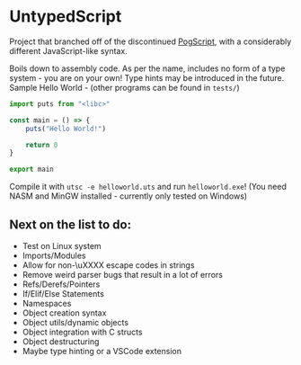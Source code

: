 # UntypedScript

Project that branched off of the discontinued [PogScript](https://github.com/User0332/PogScript), with a considerably different JavaScript-like syntax.

Boils down to assembly code. As per the name, includes no form of a type system - you are on your own! Type hints may be introduced in the future. Sample Hello World - (other programs can be found in `tests/`)

```js
import puts from "<libc>"

const main = () => {
    puts("Hello World!")

    return 0
}

export main
```

Compile it with `utsc -e helloworld.uts` and run `helloworld.exe`! (You need NASM and MinGW installed - currently only tested on Windows)

## Next on the list to do:

- Test on Linux system
- Imports/Modules
- Allow for non-\uXXXX escape codes in strings
- Remove weird parser bugs that result in a lot of errors
- Refs/Derefs/Pointers
- If/Elif/Else Statements
- Namespaces
- Object creation syntax
- Object utils/dynamic objects
- Object integration with C structs
- Object destructuring
- Maybe type hinting or a VSCode extension
